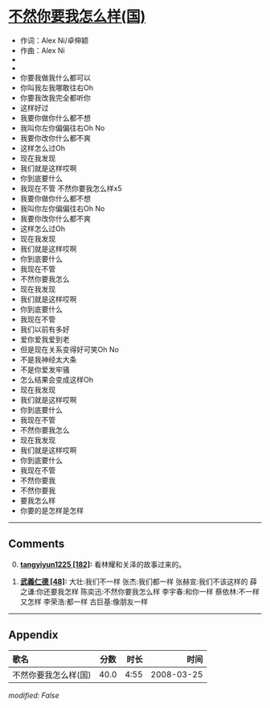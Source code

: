 # [不然你要我怎么样(国)](https://music.163.com/song?id=65134)

* 作词：Alex Ni/卓伸颖
* 作曲：Alex Ni
*
*
* 你要我做我什么都可以
* 你叫我左我哪敢往右Oh
* 你要我改我完全都听你
* 这样好过
* 我要你做你什么都不想
* 我叫你左你偏偏往右Oh No
* 我要你改你什么都不爽
* 这样怎么过Oh
* 现在我发现
* 我们就是这样哎啊
* 你到底要什么
* 我现在不管 不然你要我怎么样x5
* 我要你做你什么都不想
* 我叫你左你偏偏往右Oh No
* 我要你改你什么都不爽
* 这样怎么过Oh
* 现在我发现
* 我们就是这样哎啊
* 你到底要什么
* 我现在不管
* 不然你要我怎么
* 现在我发现
* 我们就是这样哎啊
* 你到底要什么
* 我现在不管
* 我们以前有多好
* 爱你爱我爱到老
* 但是现在关系变得好可笑Oh No
* 不是我神经太大条
* 不是你爱发牢骚
* 怎么结果会变成这样Oh
* 现在我发现
* 我们就是这样哎啊
* 你到底要什么
* 我现在不管
* 不然你要我怎么
* 现在我发现
* 我们就是这样哎啊
* 你到底要什么
* 我现在不管
* 不然你要我
* 不然你要我
* 要我怎么样
* 你要的是怎样是怎样


---

## Comments
0. **[tangyiyun1225 \[182\]](https://music.163.com/#/user/home?id=32166335):** 看林耀和关泽的故事过来的。

1. **[武義仁德 \[48\]](https://music.163.com/#/user/home?id=378196059):** 大壮:我们不一样 张杰:我们都一样 张赫宣:我们不该这样的 薛之谦:你还要我怎样 陈奕迅:不然你要我怎么样 李宇春:和你一样 蔡依林:不一样又怎样 李荣浩:都一样 古巨基:像朋友一样



---

## Appendix

|歌名|分数|时长|时间|
|:---|:---:|---:|---:|
|不然你要我怎么样(国)|40.0|4:55|2008-03-25

*modified: False*